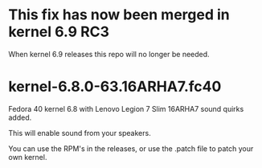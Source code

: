 # This fix has now been merged in kernel 6.9 RC3
When kernel 6.9 releases this repo will no longer be needed.

# kernel-6.8.0-63.16ARHA7.fc40
Fedora 40 kernel 6.8 with Lenovo Legion 7 Slim 16ARHA7 sound quirks added.

This will enable sound from your speakers.

You can use the RPM's in the releases, or use the .patch file to patch your own kernel.
